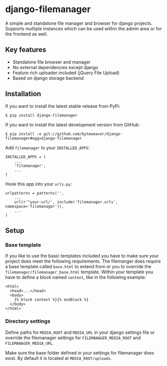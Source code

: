 # django-filemanager

A simple and standalone file manager and browser for django projects. Supports multiple instances which can be used within the admin area or for the frontend as well.

## Key features

* Standalone file browser and manager
* No external dependencies except django
* Feature rich uploader included (jQuery File Upload)
* Based on django storage backend

## Installation

If you want to install the latest stable release from PyPi:

    $ pip install django-filemanager

If you want to install the latest development version from GitHub:

    $ pip install -e git://github.com/byteweaver/django-filemanager#egg=django-filemanager

Add `filemanager` to your `INSTALLED_APPS`:

    INSTALLED_APPS = (
        ...
        'filemanager',
        ...
    )

Hook this app into your ``urls.py``:

    urlpatterns = patterns('',
        ...
        url(r'^your-url/', include('filemanager.urls', namespace='filemanager')),
        ...
    )

## Setup

### Base template

If you like to use the basic templates included you have to make sure your project does meet the following requirements. The filemanger does require a base template called `base.html` to extend from or you to override the `filemanager/filemanager_base.html` template. Within your template you have to define a block named `content`, like in the following example:

    <html>
      <head>...</head>
      <body>
        {% block content %}{% endblock %}
      </body>
    </html>

### Directory settings

Define paths for `MEDIA_ROOT` and `MEDIA_URL` in your django settings file or override the filemanager settings for `FILEMANAGER_MEDIA_ROOT` and `FILEMANAGER_MEDIA_URL`.

Make sure the base folder defined in your settings for filemanager does exist. By default it is located at `MEDIA_ROOT/uploads`.
